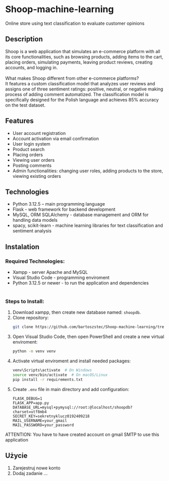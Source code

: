 # Shoop-machine-learning
Online store using text classification to evaluate customer opinions

## Description
Shoop is a web application that simulates an e-commerce platform with all its core functionalities, such as browsing products, adding items to the cart, placing orders, simulating payments, leaving product reviews, creating accounts, and logging in.<br><br>
What makes Shoop different from other e-commerce platforms?<br>It features a custom classification model that analyzes user reviews and assigns one of three sentiment ratings: positive, neutral, or negative making process of adding comment automatized. The classification model is specifically designed for the Polish language and achieves 85% accuracy on the test dataset.

## Features
- User account registration
- Account activation via email confirmation
- User login system
- Product search
- Placing orders
- Viewing user orders
- Posting comments
- Admin functionalities: changing user roles, adding products to the store, viewing existing orders

## Technologies
- Python 3.12.5 – main programming language
- Flask - web framework for backend development
- MySQL, ORM SQLAlchemy - database management and ORM for handling data models
- spacy, scikit-learn - machine learning libraries for text classification and sentiment analysis

## Instalation
### Required Technologies:
- Xampp - server Apache and MySQL
- Visual Studio Code - programming enviroment
- Python 3.12.5 or newer - to run the application and dependencies
  <br><br>
### Steps to Install:
1. Download xampp, then create new database named: `shoopdb`.
2. Clone repository:
   ```bash
   git clone https://github.com/bartoszstec/Shoop-machine-learning/tree/automatic
3. Open Visual Studio Code, then open PowerShell and create a new virtual enviroment:
   ```bash
   python -m venv venv
4. Activate virtual enviroment and install needed packages:
   ```bash
   venv\Scripts\activate  # On Windows  
   source venv/bin/activate  # On macOS/Linux  
   pip install -r requirements.txt
6. Create `.env` file in main directory and add configuration:
   ```bash/env
   FLASK_DEBUG=1
   FLASK_APP=app.py
   DATABASE_URL=mysql+pymysql://root:@localhost/shoopdb?charset=utf8mb4
   SECRET_KEY=sekretnyklucz0192409218
   MAIL_USERNAME=your_gmail
   MAIL_PASSWORD=your_password
ATTENTION: You have to have created account on gmail SMTP to use this application

## Użycie
1. Zarejestruj nowe konto
2. Dodaj zadanie
...
